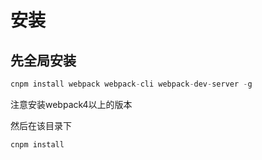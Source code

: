 # 安装

## 先全局安装

```javascript
cnpm install webpack webpack-cli webpack-dev-server -g
```
注意安装webpack4以上的版本

然后在该目录下

```javascript
cnpm install 
```